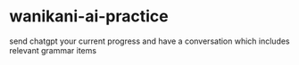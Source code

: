 # wanikani-ai-practice
send chatgpt your current progress and have a conversation which includes relevant grammar items
